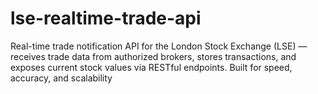 # lse-realtime-trade-api
Real-time trade notification API for the London Stock Exchange (LSE) — receives trade data from authorized brokers, stores transactions, and exposes current stock values via RESTful endpoints. Built for speed, accuracy, and scalability
